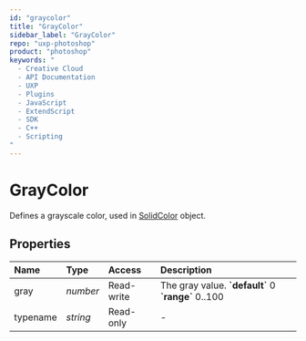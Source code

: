 ```yaml
---
id: "graycolor"
title: "GrayColor"
sidebar_label: "GrayColor"
repo: "uxp-photoshop"
product: "photoshop"
keywords: "
  - Creative Cloud
  - API Documentation
  - UXP
  - Plugins
  - JavaScript
  - ExtendScript
  - SDK
  - C++
  - Scripting
"
---
```


# GrayColor

Defines a grayscale color, used in [SolidColor](/ps_reference/classes/solidcolor/) object.

## Properties

| Name | Type | Access | Description |
| :------ | :------ | :------ | :------ |
| gray | *number* | Read-write | The gray value.  **&#x60;default&#x60;** 0  **&#x60;range&#x60;** 0..100 |
| typename | *string* | Read-only | - |
